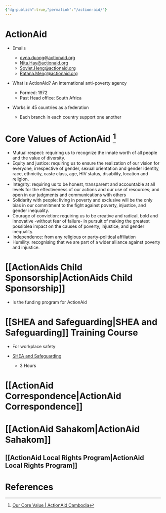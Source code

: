 ```yaml
---
{"dg-publish":true,"permalink":"/action-aid/"}
---
```


# ActionAid
- Emails 
	- dyna.duong@actionaid.org
	- Nita.Hay@actionaid.org
	- Soviet.Heng@actionaid.org
	- Ratana.Meng@actionaid.org

- What is ActionAid? An international anti-poverty agency
    - Formed: 1972
    - Past Head office: South Africa
- Works in 45 countries as a federation
	- Each branch in each country support one another

# Core Values of ActionAid [^1]

- Mutual respect: requiring us to recognize the innate worth of all people and the value of diversity.
- Equity and justice: requiring us to ensure the realization of our vision for everyone, irrespective of gender, sexual orientation and gender identity, race, ethnicity, caste class, age, HIV status, disability, location and religion.
- Integrity: requiring us to be honest, transparent and accountable at all levels for the effectiveness of our actions and our use of resources; and open in our judgments and communications with others
- Solidarity with people: living in poverty and exclusive will be the only bias in our commitment to the fight against poverty, injustice, and gender inequality.
- Courage of conviction: requiring us to be creative and radical, bold and innovative -without fear of failure- in pursuit of making the greatest possiblea impact on the causes of poverty, injustice, and gender inequality.
- Independence: from any religious or party-political affiliation
- Humility: recognising that we are part of a wider alliance against poverty and injustice.

# [[ActionAids Child Sponsorship\|ActionAids Child Sponsorship]]
- Is the funding program for ActionAid

# [[SHEA and Safeguarding\|SHEA and Safeguarding]] Training Course

- For workplace safety

- [SHEA and Safeguarding](https://open-actionaidlearning.talentlms.com/catalog/info/id:198)
	- 3 Hours
# [[ActionAid Correspondence\|ActionAid Correspondence]]
# [[ActionAid Sahakom\|ActionAid Sahakom]]

## [[ActionAid Local Rights Program\|ActionAid Local Rights Program]]


# References

[^1]: [Our Core Value | ActionAid Cambodia](https://cambodia.actionaid.org/our-core-value)